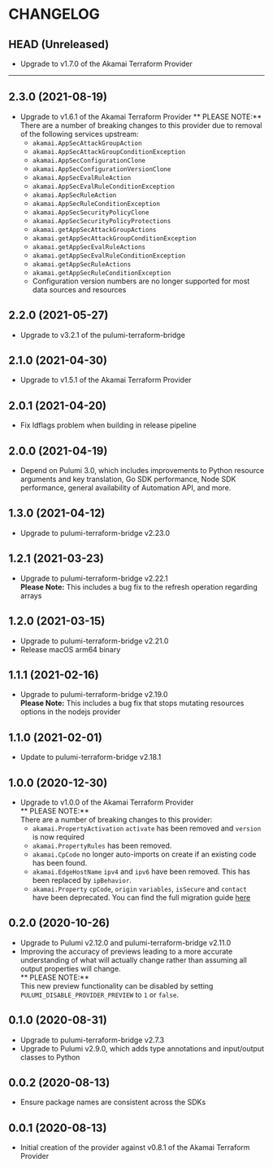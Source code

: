 CHANGELOG
=========

## HEAD (Unreleased)
* Upgrade to v1.7.0 of the Akamai Terraform Provider

---

## 2.3.0 (2021-08-19)
* Upgrade to v1.6.1 of the Akamai Terraform Provider
  ** PLEASE NOTE:**  
  There are a number of breaking changes to this provider due to removal of the following services upstream:
  * `akamai.AppSecAttackGroupAction`
  * `akamai.AppSecAttackGroupConditionException`
  * `akamai.AppSecConfigurationClone`
  * `akamai.AppSecConfigurationVersionClone`
  * `akamai.AppSecEvalRuleAction`
  * `akamai.AppSecEvalRuleConditionException`
  * `akamai.AppSecRuleAction`
  * `akamai.AppSecRuleConditionException`
  * `akamai.AppSecSecurityPolicyClone`
  * `akamai.AppSecSecurityPolicyProtections`
  * `akamai.getAppSecAttackGroupActions`
  * `akamai.getAppSecAttackGroupConditionException`
  * `akamai.getAppSecEvalRuleActions`
  * `akamai.getAppSecEvalRuleConditionException`
  * `akamai.getAppSecRuleActions`
  * `akamai.getAppSecRuleConditionException`
  * Configuration version numbers are no longer supported for most data sources and resources

## 2.2.0 (2021-05-27)
* Upgrade to v3.2.1 of the pulumi-terraform-bridge

## 2.1.0 (2021-04-30)
* Upgrade to v1.5.1 of the Akamai Terraform Provider

## 2.0.1 (2021-04-20)
* Fix ldflags problem when building in release pipeline

## 2.0.0 (2021-04-19)
* Depend on Pulumi 3.0, which includes improvements to Python resource arguments and key translation, Go SDK performance,
  Node SDK performance, general availability of Automation API, and more.

## 1.3.0 (2021-04-12)
* Upgrade to pulumi-terraform-bridge v2.23.0

## 1.2.1 (2021-03-23)
* Upgrade to pulumi-terraform-bridge v2.22.1  
  **Please Note:** This includes a bug fix to the refresh operation regarding arrays

## 1.2.0 (2021-03-15)
* Upgrade to pulumi-terraform-bridge v2.21.0
* Release macOS arm64 binary

## 1.1.1 (2021-02-16)
* Upgrade to pulumi-terraform-bridge v2.19.0  
  **Please Note:** This includes a bug fix that stops mutating resources options in the nodejs provider

## 1.1.0 (2021-02-01)
* Update to pulumi-terraform-bridge v2.18.1

## 1.0.0 (2020-12-30)
* Upgrade to v1.0.0 of the Akamai Terraform Provider  
  ** PLEASE NOTE:**  
  There are a number of breaking changes to this provider:
  * `akamai.PropertyActivation` `activate` has been removed and `version` is now required
  * `akamai.PropertyRules` has been removed.
  * `akamai.CpCode` no longer auto-imports on create if an existing code has been found.
  * `akamai.EdgeHostName` `ipv4` and `ipv6` have been removed. This has been replaced by `ipBehavior`.
  * `akamai.Property` `cpCode`, `origin` `variables`, `isSecure` and `contact` have been deprecated. 
  You can find the full migration guide [here](https://github.com/akamai/terraform-provider-akamai/blob/master/docs/guides/1.0_migration.md)

## 0.2.0 (2020-10-26)
* Upgrade to Pulumi v2.12.0 and pulumi-terraform-bridge v2.11.0
* Improving the accuracy of previews leading to a more accurate understanding of what will actually change rather than assuming all output properties will change.  
  ** PLEASE NOTE:**  
  This new preview functionality can be disabled by setting `PULUMI_DISABLE_PROVIDER_PREVIEW` to `1` or `false`.

## 0.1.0 (2020-08-31)
* Upgrade to pulumi-terraform-bridge v2.7.3
* Upgrade to Pulumi v2.9.0, which adds type annotations and input/output classes to Python

## 0.0.2 (2020-08-13)
* Ensure package names are consistent across the SDKs

## 0.0.1 (2020-08-13)
* Initial creation of the provider against v0.8.1 of the Akamai Terraform Provider
